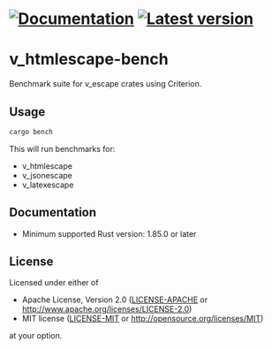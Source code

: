 # [![Documentation](https://docs.rs/v_htmlescape-bench/badge.svg)](https://docs.rs/v_htmlescape-bench/) [![Latest version](https://img.shields.io/crates/v/v_htmlescape-bench.svg)](https://crates.io/crates/v_htmlescape-bench)

# v_htmlescape-bench

Benchmark suite for v_escape crates using Criterion.

## Usage

```bash
cargo bench
```

This will run benchmarks for:

- v_htmlescape
- v_jsonescape
- v_latexescape

## Documentation

- Minimum supported Rust version: 1.85.0 or later

## License

Licensed under either of

- Apache License, Version 2.0 ([LICENSE-APACHE](LICENSE-APACHE) or http://www.apache.org/licenses/LICENSE-2.0)
- MIT license ([LICENSE-MIT](LICENSE-MIT) or http://opensource.org/licenses/MIT)

at your option.
